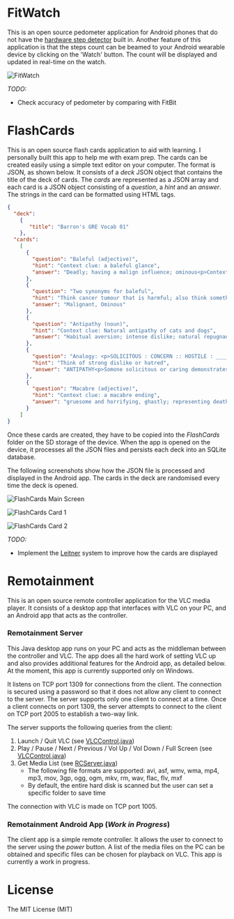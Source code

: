 FitWatch
=====
This is an open source pedometer application for Android phones that do not have the [hardware step detector](https://developer.android.com/about/versions/kitkat.html) built in. Another feature of this application is that the steps count can be beamed to your Android wearable device by clicking on the 'Watch' button. The count will be displayed and updated in real-time on the watch.

![FitWatch](fitwatch.png)

*TODO:*

- Check accuracy of pedometer by comparing with FitBit 

FlashCards
=====
This is an open source flash cards application to aid with learning. I personally built this app to help me with exam prep. The cards can be created easily using a simple text editor on your computer. The format is JSON, as shown below. It consists of a *deck* JSON object that contains the title of the deck of cards. The *cards* are represented as a JSON array and each card is a JSON object consisting of a *question*, a *hint* and an *answer*. The strings in the card can be formatted using HTML tags.

```json
{
  "deck": 
    {
       "title": "Barron's GRE Vocab 01"
    },
  "cards":
    [
      {
        "question": "Baleful (adjective)",
        "hint": "Context clue: a baleful glance",
        "answer": "Deadly; having a malign influence; ominous<p>Context sentence: a baleful glance</p>"
      },
      {
        "question": "Two synonyms for baleful",
        "hint": "Think cancer tumour that is harmful; also think something really bad that is about to happen",
        "answer": "Malignant, Ominous"
      },
      {
        "question": "Antipathy (noun)",
        "hint": "Context clue: Natural antipathy of cats and dogs",
        "answer": "Habitual aversion; intense dislike; natural repugnance; hatred<p>Anti means against; path means feeling</p>"
      },
      {
        "question": "Analogy: <p>SOLICITOUS : CONCERN :: HOSTILE : __________</p>",
        "hint": "Think of strong dislike or hatred",
        "answer": "ANTIPATHY<p>Somone solicitous or caring demonstrates concern</p>"
      },
      {
        "question": "Macabre (adjective)",
        "hint": "Context clue: a macabre ending",
        "answer": "gruesome and horrifying, ghastly; representing death<p>Pronounciation: muh-kah-bruh</p>"
      }
    ]
}
```
Once these cards are created, they have to be copied into the *FlashCards* folder on the SD storage of the device. When the app is opened on the device, it processes all the JSON files and persists each deck into an SQLite database. 

The following screenshots show how the JSON file is processed and displayed in the Android app. The cards in the deck are randomised every time the deck is opened.

![FlashCards Main Screen](flashcards_main.png)

![FlashCards Card 1](flashcards_card1.png)

![FlashCards Card 2](flashcards_card2.png)

*TODO:*

- Implement the [Leitner](http://en.wikipedia.org/wiki/Leitner_system) system to improve how the cards are displayed

Remotainment
=====
This is an open source remote controller application for the VLC media player. It consists of a desktop app that interfaces with VLC on your PC, and an Android app that acts as the controller.

### Remotainment Server
This Java desktop app runs on your PC and acts as the middleman between the controller and VLC. The app does all the hard work of setting VLC up and also provides additional features for the Android app, as detailed below. At the moment, this app is currently supported only on Windows. 

It listens on TCP port 1309 for connections from the client. The connection is secured using a password so that it does not allow any client to connect to the server. The server supports only one client to connect at a time. Once a client connects on port 1309, the server attempts to connect to the client on TCP port 2005 to establish a two-way link. 

The server supports the following queries from the client:

1. Launch / Quit VLC (see [VLCControl.java](https://github.com/thampiman/Android-Projects/blob/master/Remotainment/Remotainment_Server/src/com/crimsonsky/remotainment/intf/VLCControl.java))
2. Play / Pause / Next / Previous / Vol Up / Vol Down / Full Screen (see [VLCControl.java](https://github.com/thampiman/Android-Projects/blob/master/Remotainment/Remotainment_Server/src/com/crimsonsky/remotainment/intf/VLCControl.java))
3. Get Media List (see [RCServer.java](https://github.com/thampiman/Android-Projects/blob/master/Remotainment/Remotainment_Server/src/com/crimsonsky/remotainment/intf/RCServer.java))
   - The following file formats are supported: avi, asf, wmv, wma, mp4, mp3, mov, 3gp, ogg, ogm, mkv, rm, wav, flac, flv, mxf
   - By default, the entire hard disk is scanned but the user can set a specific folder to save time

The connection with VLC is made on TCP port 1005.

### Remotainment Android App (*Work in Progress*)
The client app is a simple remote controller. It allows the user to connect to the server using the *power* button. A list of the media files on the PC can be obtained and specific files can be chosen for playback on VLC. This app is currently a work in progress.

License
=====
The MIT License (MIT)